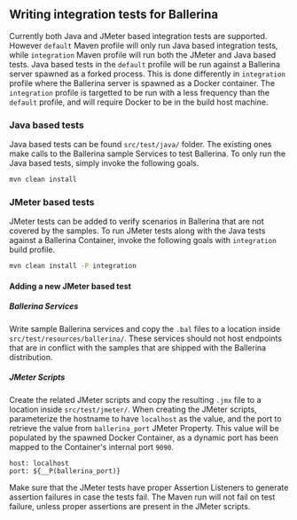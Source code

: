 ## Writing integration tests for Ballerina

Currently both Java and JMeter based integration tests are supported. However `default` Maven profile will only run Java based integration tests, while `integration` Maven profile will run both the JMeter and Java based tests. Java based tests in the `default` profile will be run against a Ballerina server spawned as a forked process. This is done differently in `integration` profile where the Ballerina server is spawned as a Docker container. The `integration` profile is targetted to be run with a less frequency than the `default` profile, and will require Docker to be in the build host machine.

### Java based tests

Java based tests can be found `src/test/java/` folder. The existing ones make calls to the Ballerina sample Services to test Ballerina. To only run the Java based tests, simply invoke the following goals. 

```bash
mvn clean install
```

### JMeter based tests

JMeter tests can be added to verify scenarios in Ballerina that are not covered by the samples. To run JMeter tests along with the Java tests against a Ballerina Container, invoke the following goals with `integration` build profile.

```bash
mvn clean install -P integration
```

#### Adding a new JMeter based test
##### Ballerina Services
Write sample Ballerina services and copy the `.bal` files to a location inside `src/test/resources/ballerina/`. These services should not host endpoints that are in conflict with the samples that are shipped with the Ballerina distribution.

##### JMeter Scripts
Create the related JMeter scripts and copy the resulting `.jmx` file to a location inside `src/test/jmeter/`. When creating the JMeter scripts, parameterize the hostname to have `localhost` as the value, and the port to retrieve the value from `ballerina_port` JMeter Property. This value will be populated by the spawned Docker Container, as a dynamic port has been mapped to the Container's internal port `9090`.

```
host: localhost
port: ${__P(ballerina_port)}
```

Make sure that the JMeter tests have proper Assertion Listeners to generate assertion failures in case the tests fail. The Maven run will not fail on test failure, unless proper assertions are present in the JMeter scripts.